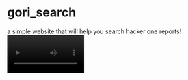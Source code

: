 # gori_search
a simple website that will help you search hacker one reports!
<video src='gori search demo.mp4' width=180/>

